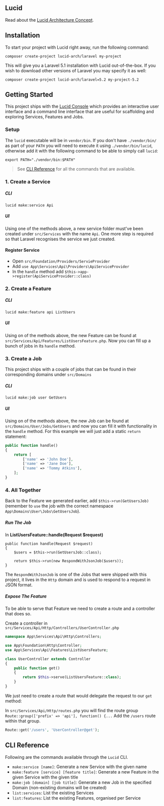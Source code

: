 ## Lucid

Read about the [Lucid Architecture Concept](https://medium.com/vine-lab/the-lucid-architecture-concept-ad8e9ed0258f).

## Installation
To start your project with Lucid right away, run the following command:

```
composer create-project lucid-arch/laravel my-project
```

This will give you a Laravel 5.1 installation with Lucid out-of-the-box. If you wish to download other versions of Laravel you may specify it as well:

```
composer create-project lucid-arch/laravel=5.2 my-project-5.2
```

## Getting Started
This project ships with the [Lucid Console](https://github.com/lucid-architecture/laravel-console) which provides an interactive
user interface and a command line interface that are useful for scaffolding and exploring Services, Features and Jobs.

### Setup
The `lucid` executable will be in `vendor/bin`. If you don't have `./vendor/bin/` as part of your `PATH` you will
need to execute it using `./vendor/bin/lucid`, otherwise add it with the following command to be able to simply
call `lucid`:

```
export PATH="./vendor/bin:$PATH"
```

> See [CLI Reference](#cli-reference) for all the commands that are available.

### 1. Create a Service

##### CLI
```
lucid make:service Api
```

##### UI

Using one of the methods above, a new service folder must've been created under `src/Services` with the name `Api`.
One more step is required so that Laravel recognises the service we just created.

#### Register Service

- Open `src/Foundation/Providers/ServieProvider`
- Add `use App\Services\Api\Providers\ApiServiceProvider`
- In the `handle` method add `$this->app->register(ApiServiceProvider::class)`

### 2. Create a Feature

##### CLI
```
lucid make:feature api ListUsers
```

##### UI

Using on of the methods above, the new Feature can be found at `src/Services/Api/Features/ListUsersFeature.php`.
Now you can fill up a bunch of jobs in its `handle` method.

### 3. Create a Job
This project ships with a couple of jobs that can be found in their corresponding domains under `src/Domains`

##### CLI
```
lucid make:job user GetUsers
```

##### UI

Using on of the methods above, the new Job can be found at `src/Domains/User/Jobs/GetUsers` and now you can fill
it with functionality in the `handle` method. For this example we will just add a static `return` statement:

```php
public function handle()
{
    return [
        ['name' => 'John Doe'],
        ['name' => 'Jane Doe'],
        ['name' => 'Tommy Atkins'],
    ];
}
```

### 4. All Together
Back to the Feature we generated earlier, add `$this->run(GetUsersJob)` (remember to `use` the job with the correct
namespace `App\Domains\User\Jobs\GetUsersJob`).

##### Run The Job
In **ListUsersFeature::handle(Request $request)**

```
public function handle(Request $request)
{
    $users = $this->run(GetUsersJob::class);

    return $this->run(new RespondWithJsonJob($users));
}
```

The `RespondWithJsonJob` is one of the Jobs that were shipped with this project, it lives in the `Http` domain and is
used to respond to a request in JSON format.

##### Expose The Feature
To be able to serve that Feature we need to create a route and a controller that does so.

Create a controller in `src/Services/Api/Http/Controllers/UserController.php`

```php
namespace App\Services\Api\Http\Controllers;

use App\Foundation\Http\Controller;
use App\Services\Api\Features\ListUsersFeature;

class UserController extends Controller
{
    public function get()
    {
        return $this->serve(ListUsersFeature::class);
    }
}
```

We just need to create a route that would delegate the request to our `get` method:

In `src/Services/Api/Http/routes.php` you will find the route group `Route::group(['prefix' => 'api'], function() {...`
Add the `/users` route within that group.

```php
Route::get('/users', 'UserController@get');
```

## CLI Reference
Following are the commands available through the `Lucid` CLI.

- `make:service [name]`: Generate a new Service with the given name
- `make:feature [service] [feature title]`: Generate a new Feature in the given Service with the given title
- `make:job [domain] [job title]`: Generate a new Job in the specified Domain (non-existing domains will be created)
- `list:services`: List the existing Services
- `list:features`: List the existing Features, organised per Service
